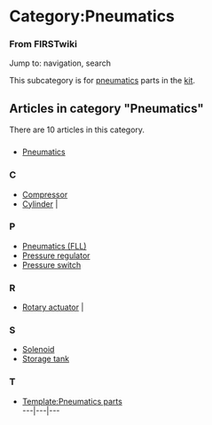 # Category:Pneumatics

### From FIRSTwiki

Jump to: navigation, search

This subcategory is for [pneumatics](/index.php/Pneumatics "Pneumatics" )
parts in the [kit](/index.php/Kit_of_parts "Kit of parts" ).

  

## Articles in category "Pneumatics"

There are 10 articles in this category.

###

  * [Pneumatics](/index.php/Pneumatics "Pneumatics" )

### C

  * [Compressor](/index.php/Compressor "Compressor" )
  * [Cylinder](/index.php/Cylinder "Cylinder" )
|

### P

  * [Pneumatics (FLL)](/index.php/Pneumatics_%28FLL%29 "Pneumatics \(FLL\)" )
  * [Pressure regulator](/index.php/Pressure_regulator "Pressure regulator" )
  * [Pressure switch](/index.php/Pressure_switch "Pressure switch" )

### R

  * [Rotary actuator](/index.php/Rotary_actuator "Rotary actuator" )
|

### S

  * [Solenoid](/index.php/Solenoid "Solenoid" )
  * [Storage tank](/index.php/Storage_tank "Storage tank" )

### T

  * [Template:Pneumatics parts](/index.php/Template:Pneumatics_parts "Template:Pneumatics parts" )  
---|---|---  
  

